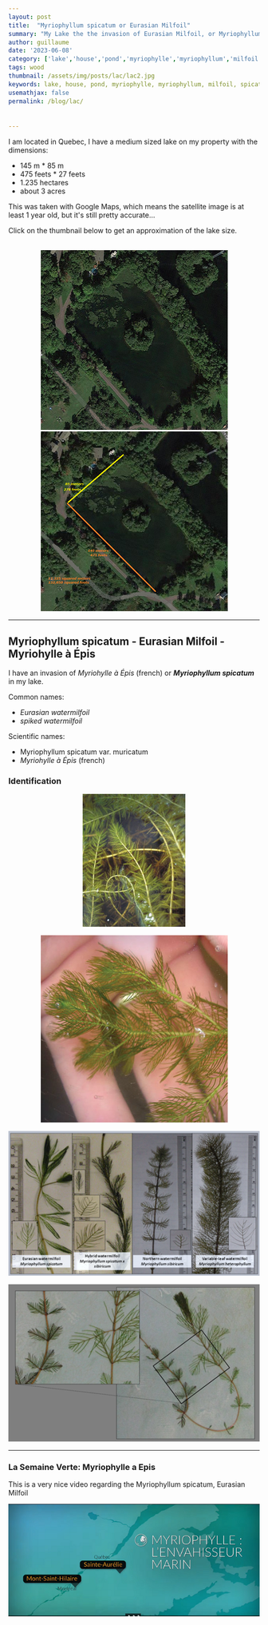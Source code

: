 ```yaml
---
layout: post
title:  "Myriophyllum spicatum or Eurasian Milfoil"
summary: "My Lake the the invasion of Eurasian Milfoil, or Myriophyllum spicatum"
author: guillaume
date: '2023-06-08'
category: ['lake','house','pond','myriophylle','myriophyllum','milfoil','spicatum']
tags: wood
thumbnail: /assets/img/posts/lac/lac2.jpg
keywords: lake, house, pond, myriophylle, myriophyllum, milfoil, spicatum
usemathjax: false
permalink: /blog/lac/


---
```



I am located in Quebec, I have a medium sized lake on my property with the dimensions:

 - 145 m * 85 m
 - 475 feets * 27 feets
 - 1.235 hectares
 - about 3 acres


This was taken with Google Maps, which means the satellite image is at least 1 year old, but it's still pretty accurate... 

Click on the thumbnail below to get an approximation of the lake size.

<br>

<center>
<a href="https://arsscriptum.github.io/assets/img/posts/lac/lac_up_big.png"><img src="/assets/img/posts/lac/lac_up_small.png" style="width:375px;height:360px;" alt="lac"></a>
<a href="https://arsscriptum.github.io/assets/img/posts/lac/lac_dimensions_big.png"><img src="/assets/img/posts/lac/lac_dimensions_small.png" style="width:375px height:360px;" alt="lac dimension"></a>
</center>


---------------------------------------------------------------------------------------------------------

## Myriophyllum spicatum -  Eurasian Milfoil - Myriohylle à Épis

I have an invasion of *Myriohylle à Épis* (french) or ***Myriophyllum spicatum***  in my lake.

Common names: 
 - *Eurasian watermilfoil*
 - *spiked watermilfoil*

Scientific names: 
 - Myriophyllum spicatum var. muricatum
 - *Myriohylle à Épis* (french)


### Identification

<center>
<img
     src="/assets/img/posts/lac/myriophylle2.jpg"
     alt="myriophylle a epis" />

<img
     src="/assets/img/posts/lac/myriophylle3.jpg"
     alt="myriophylle a epis" />


<img
     src="/assets/img/posts/lac/myriophylle4.png"
     alt="myriophylle a epis" />


<img
     src="/assets/img/posts/lac/myriophylle5.png"
     alt="myriophylle a epis" />

</center>




---------------------------------------------------------------------------------------------------------


<div class="col-lg-8 offset-md-2">

<h3>La Semaine Verte: Myriophylle a Epis</h3>

This is a very nice video regarding the Myriophyllum spicatum, Eurasian Milfoil

<center>
<a href="https://www.youtube.com/watch?v=lHdjJ0dmTpo"><img src="/assets/img/posts/lac/title.png" alt="video"></a>
</center>

